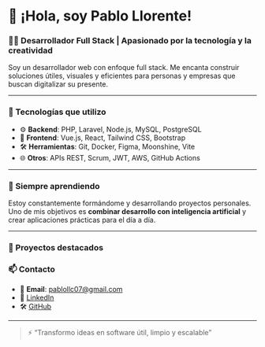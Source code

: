 # 👋 ¡Hola, soy Pablo Llorente!

### 🧑‍💻 Desarrollador Full Stack | Apasionado por la tecnología y la creatividad

Soy un desarrollador web con enfoque full stack. Me encanta construir soluciones útiles, visuales y eficientes para personas y empresas que buscan digitalizar su presente.

---

### 🚀 Tecnologías que utilizo

- ⚙️ **Backend**: PHP, Laravel, Node.js, MySQL, PostgreSQL
- 🎨 **Frontend**: Vue.js, React, Tailwind CSS, Bootstrap
- 🛠️ **Herramientas**: Git, Docker, Figma, Moonshine, Vite
- 🌐 **Otros**: APIs REST, Scrum, JWT, AWS, GitHub Actions

---

### 🧠 Siempre aprendiendo

Estoy constantemente formándome y desarrollando proyectos personales. Uno de mis objetivos es **combinar desarrollo con inteligencia artificial** y crear aplicaciones prácticas para el día a día.

---

### 💼 Proyectos destacados





### 📫 Contacto

- 📧 **Email**: pablollc07@gmail.com
- 💼 [LinkedIn](linkedin.com/in/pablo-llorente-220709373)  
- 🛠️ [GitHub](https://github.com/PabloLLorente7) 

---

> ⚡ “Transformo ideas en software útil, limpio y escalable”


